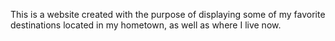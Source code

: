 This is a website created with the purpose of displaying some of my favorite destinations located in my hometown, as well as where I live now. 
